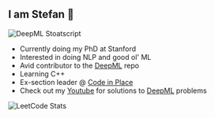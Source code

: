 ## I am Stefan 👋

![DeepML Stoatscript](https://img.shields.io/badge/dynamic/json?url=https%3A%2F%2Fraw.githubusercontent.com%2Fsilvermete0r%2Fdeepml-top%2Fmain%2Fbadges.json&query=%24.f0022cc6de4b20fe459420bacf8c1f9c.label&prefix=Rank%20&style=for-the-badge&label=%F0%9F%9A%80%20DeepML&color=a77b00&link=https%3A%2F%2Fwww.deep-ml.com%2Fleaderboard)

- Currently doing my PhD at Stanford
- Interested in doing NLP and good ol' ML
- Avid contributor to the [DeepML](https://github.com/Open-Deep-ML/DML-OpenProblem) repo
- Learning C++
- Ex-section leader @ [Code in Place](https://codeinplace.stanford.edu)
- Check out my [Youtube](https://www.youtube.com/@StoatScript) for solutions to [DeepML](https://www.deep-ml.com) problems

![LeetCode Stats](https://leetcard.jacoblin.cool/StoatScript?theme=dark&font=Gamja%20Flower&ext=heatmap)

<!--
**Selbl/selbl** is a ✨ _special_ ✨ repository because its `README.md` (this file) appears on your GitHub profile.

Here are some ideas to get you started:

- 🔭 I’m currently working on ...
- 🌱 I’m currently learning ...
- 👯 I’m looking to collaborate on ...
- 🤔 I’m looking for help with ...
- 💬 Ask me about ...
- 📫 How to reach me: ...
- 😄 Pronouns: ...
- ⚡ Fun fact: ...
-->
